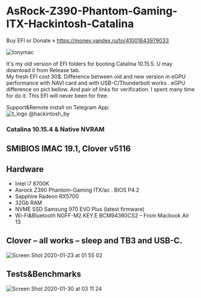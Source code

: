 # AsRock-Z390-Phantom-Gaming-ITX-Hackintosh-Catalina

Buy EFI or Donate » https://money.yandex.ru/to/41001643979033

![tonymac](https://user-images.githubusercontent.com/6239630/73441762-8d9eb300-4364-11ea-8566-80372069032c.jpg)

It's my old version of EFI folders for booting Catalina 10.15.5. U may download it from Release tab.<br> My fresh EFI cost 30$. Difference between old and new version in eGPU performance with NAVI card and with USB-C/Thunderbolt works . eGPU difference on pict bellow. And pair of links for verification. I spent many time for do it. This EFI will never been for free.



Support&Remote install on Telegram App:<br> 
![t_logo](https://user-images.githubusercontent.com/6239630/73442546-179b4b80-4366-11ea-9a1e-1e96102aa86c.png) @hackintosh_by 

<h3>Catalina 10.15.4 &  Native NVRAM</h3>
<h2>SMIBIOS IMAC 19.1, Clover v5116</h2>
<h2>Hardware</h2>
<ul>
<li>Intel i7 8700K</li>
<li>Asrock Z390 Phantom-Gaming ITX/ac . BIOS P4.2</li>
<li>Sapphire Radeon RX5700 </li>
<li>32Gb RAM</li>
<li>NVME SSD Samsung 970 EVO Plus (latest firmware)</li>
<li>Wi-Fi&Bluetooth NGFF-M2.KEY.E BCM94360CS2 – From Macbook Air 13</li>
</ul>

<h2>Clover – all works – sleep and TB3 and USB-C.</h2>


![Screen Shot 2020-01-23 at 01 55 02](https://user-images.githubusercontent.com/6239630/73441672-6811a980-4364-11ea-9a9d-8fa5576e271b.png)


<h2>Tests&Benchmarks</h2>

![Screen Shot 2020-01-30 at 03 11 24](https://user-images.githubusercontent.com/6239630/73441975-01d95680-4365-11ea-85fb-dfe8fc4ab023.png)

